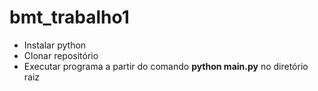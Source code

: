 # bmt_trabalho1

- Instalar python
- Clonar repositório
- Executar programa a partir do comando **python main.py** no diretório raiz
